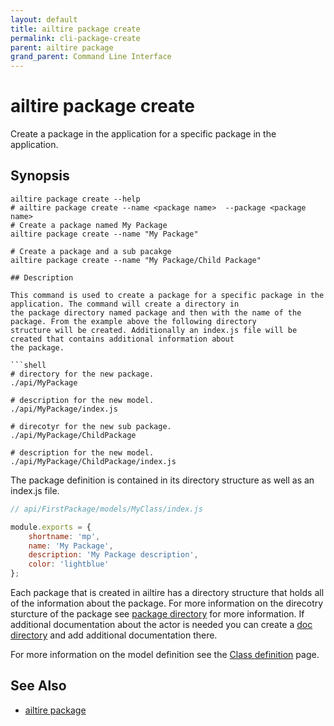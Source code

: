 ```yaml
---
layout: default 
title: ailtire package create 
permalink: cli-package-create 
parent: ailtire package  
grand_parent: Command Line Interface
---
```


# ailtire package create

Create a package in the application for a specific package in the application.

## Synopsis

```shell
ailtire package create --help 
# ailtire package create --name <package name>  --package <package name>
# Create a package named My Package
ailtire package create --name "My Package" 

# Create a package and a sub pacakge
ailtire package create --name "My Package/Child Package"

## Description

This command is used to create a package for a specific package in the application. The command will create a directory in
the package directory named package and then with the name of the package. From the example above the following directory
structure will be created. Additionally an index.js file will be created that contains additional information about 
the package.

```shell
# directory for the new package.
./api/MyPackage

# description for the new model.
./api/MyPackage/index.js 

# direcotyr for the new sub package.
./api/MyPackage/ChildPackage

# description for the new model.
./api/MyPackage/ChildPackage/index.js 

```
The package definition is contained in its directory structure as well as an index.js file.

```javascript
// api/FirstPackage/models/MyClass/index.js

module.exports = {
    shortname: 'mp',
    name: 'My Package',
    description: 'My Package description',
    color: 'lightblue'
};
```

Each package that is created in ailtire has a directory structure that holds all of the information about the package.
For more information on the direcotry sturcture of the package see [package directory](package) for more information.
If additional documentation about the actor is needed you can create a [doc directory](documentation) and add additional
documentation there.

For more information on the model definition see the [Class definition](class-definition) page.

## See Also
* [ailtire package](cli-package)
